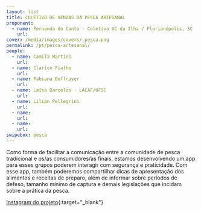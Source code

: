 ```yaml
---
layout: list
title: COLETIVO DE VENDAS DA PESCA ARTESANAL 
proponent:
  - name: Fernanda do Canto · Coletivo UC da Ilha / Florianópolis, SC
    url: 
cover: /media/images/covers/_pesca.png
permalink: /pt/pesca-artesanal/
people:
  - name: Camila Martins
    url: 
  - name: Clarice Fialho
    url: 
  - name: Fabiana Duffrayer
    url: 
  - name: Laísa Barcelos · LACAF/UFSC
    url: 
  - name: Lilian Pellegrini
    url: 
  - name: 
    url: 
  - name: 
    url: 
swipebox: pesca
---
```


Como forma de facilitar a comunicação entre a comunidade de pesca tradicional e os/as consumidores/as finais, estamos desenvolvendo um app para esses grupos poderem interagir com segurança e praticidade. Com esse app, também poderemos compartilhar dicas de apresentação dos alimentos e receitas de preparo, além de informar sobre períodos de defeso, tamanho mínimo de captura e demais legislações que incidam sobre a prática da pesca. 


[Instagram do projeto](https://www.instagram.com/peixaria.coletiva/){:target="_blank"}